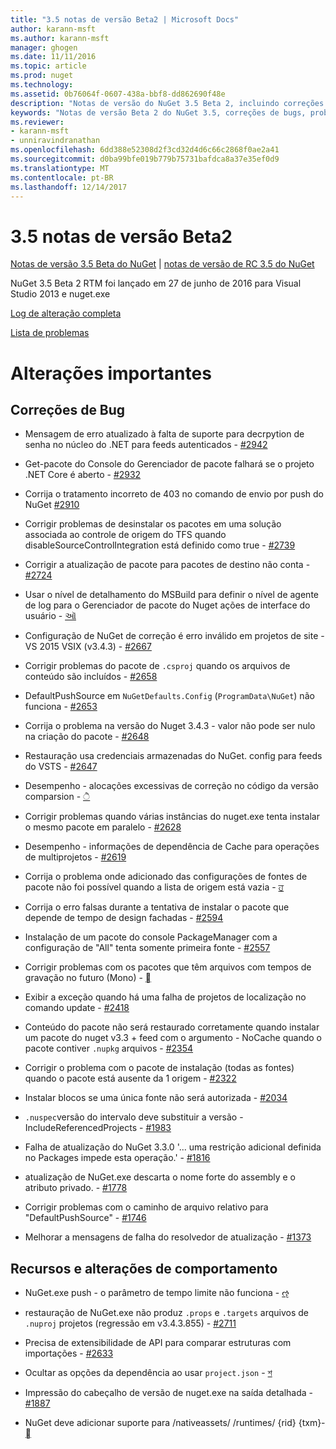 ```yaml
---
title: "3.5 notas de versão Beta2 | Microsoft Docs"
author: karann-msft
ms.author: karann-msft
manager: ghogen
ms.date: 11/11/2016
ms.topic: article
ms.prod: nuget
ms.technology: 
ms.assetid: 0b76064f-0607-438a-bbf8-dd862690f48e
description: "Notas de versão do NuGet 3.5 Beta 2, incluindo correções de bugs, problemas conhecidos, recursos adicionados e DCRs."
keywords: "Notas de versão Beta 2 do NuGet 3.5, correções de bugs, problemas conhecidos, adicionaram recursos, DCRs"
ms.reviewer:
- karann-msft
- unniravindranathan
ms.openlocfilehash: 6dd388e52308d2f3cd32d4d6c66c2868f0ae2a41
ms.sourcegitcommit: d0ba99bfe019b779b75731bafdca8a37e35ef0d9
ms.translationtype: MT
ms.contentlocale: pt-BR
ms.lasthandoff: 12/14/2017
---
```

# <a name="35-beta2-release-notes"></a>3.5 notas de versão Beta2

[Notas de versão 3.5 Beta do NuGet](../release-notes/nuget-3.5-Beta.md) | [notas de versão de RC 3.5 do NuGet](../release-notes/nuget-3.5-RC.md)

NuGet 3.5 Beta 2 RTM foi lançado em 27 de junho de 2016 para Visual Studio 2013 e nuget.exe

[Log de alteração completa](https://github.com/NuGet/NuGet.Client/compare/release-3.5.0-beta...release-3.5.0-beta2)

[Lista de problemas](https://github.com/Nuget/Home/issues?q=is%3Aissue+milestone%3A%223.5+Beta2%22+is%3Aclosed)

# <a name="notable-changes"></a>Alterações importantes

## <a name="bug-fixes"></a>Correções de Bug

* Mensagem de erro atualizado à falta de suporte para decrpytion de senha no núcleo do .NET para feeds autenticados - [#2942](https://github.com/NuGet/Home/issues/2942)

* Get-pacote do Console do Gerenciador de pacote falhará se o projeto .NET Core é aberto - [#2932](https://github.com/NuGet/Home/issues/2932)

* Corrija o tratamento incorreto de 403 no comando de envio por push do NuGet [#2910](https://github.com/NuGet/Home/issues/2910)

* Corrigir problemas de desinstalar os pacotes em uma solução associada ao controle de origem do TFS quando disableSourceControlIntegration está definido como true - [#2739](https://github.com/NuGet/Home/issues/2739)

* Corrigir a atualização de pacote para pacotes de destino não conta - [#2724](https://github.com/NuGet/Home/issues/2724)

* Usar o nível de detalhamento do MSBuild para definir o nível de agente de log para o Gerenciador de pacote do Nuget ações de interface do usuário - [&#2705;](https://github.com/NuGet/Home/issues/2705)

* Configuração de NuGet de correção é erro inválido em projetos de site - VS 2015 VSIX (v3.4.3) - [#2667](https://github.com/NuGet/Home/issues/2667)

* Corrigir problemas do pacote de `.csproj` quando os arquivos de conteúdo são incluídos - [#2658](https://github.com/NuGet/Home/issues/2658)

* DefaultPushSource em `NuGetDefaults.Config` (`ProgramData\NuGet`) não funciona - [#2653](https://github.com/NuGet/Home/issues/2653)

* Corrija o problema na versão do Nuget 3.4.3 - valor não pode ser nulo na criação do pacote - [#2648](https://github.com/NuGet/Home/issues/2648)

* Restauração usa credenciais armazenadas do NuGet. config para feeds do VSTS - [#2647](https://github.com/NuGet/Home/issues/2647)

* Desempenho - alocações excessivas de correção no código da versão comparsion - [&#2632;](https://github.com/NuGet/Home/issues/2632)

* Corrigir problemas quando várias instâncias do nuget.exe tenta instalar o mesmo pacote em paralelo - [#2628](https://github.com/NuGet/Home/issues/2628)

* Desempenho - informações de dependência de Cache para operações de multiprojetos - [#2619](https://github.com/NuGet/Home/issues/2619)

* Corrija o problema onde adicionado das configurações de fontes de pacote não foi possível quando a lista de origem está vazia - [&#2617;](https://github.com/NuGet/Home/issues/2617)

* Corrija o erro falsas durante a tentativa de instalar o pacote que depende de tempo de design fachadas - [#2594](https://github.com/NuGet/Home/issues/2594)

* Instalação de um pacote do console PackageManager com a configuração de "All" tenta somente primeira fonte - [#2557](https://github.com/NuGet/Home/issues/2557)

* Corrigir problemas com os pacotes que têm arquivos com tempos de gravação no futuro (Mono) - [&#2518;](https://github.com/NuGet/Home/issues/2518)

* Exibir a exceção quando há uma falha de projetos de localização no comando update - [#2418](https://github.com/NuGet/Home/issues/2418)

* Conteúdo do pacote não será restaurado corretamente quando instalar um pacote do nuget v3.3 + feed com o argumento - NoCache quando o pacote contiver `.nupkg` arquivos - [#2354](https://github.com/NuGet/Home/issues/2354)

* Corrigir o problema com o pacote de instalação (todas as fontes) quando o pacote está ausente da 1 origem - [#2322](https://github.com/NuGet/Home/issues/2322)

* Instalar blocos se uma única fonte não será autorizada - [#2034](https://github.com/NuGet/Home/issues/2034)

* `.nuspec`versão do intervalo deve substituir a versão - IncludeReferencedProjects - [#1983](https://github.com/NuGet/Home/issues/1983)

* Falha de atualização do NuGet 3.3.0 '... uma restrição adicional definida no Packages impede esta operação.' - [#1816](https://github.com/NuGet/Home/issues/1816)

* atualização de NuGet.exe descarta o nome forte do assembly e o atributo privado. - [#1778](https://github.com/NuGet/Home/issues/1778)

* Corrigir problemas com o caminho de arquivo relativo para "DefaultPushSource" - [#1746](https://github.com/NuGet/Home/issues/1746)

* Melhorar a mensagens de falha do resolvedor de atualização - [#1373](https://github.com/NuGet/Home/issues/1373)

## <a name="features-and-behavior-changes"></a>Recursos e alterações de comportamento

* NuGet.exe push - o parâmetro de tempo limite não funciona - [&#2785;](https://github.com/NuGet/Home/issues/2785)

* restauração de NuGet.exe não produz `.props` e `.targets` arquivos de `.nuproj` projetos (regressão em v3.4.3.855) - [#2711](https://github.com/NuGet/Home/issues/2711)

* Precisa de extensibilidade de API para comparar estruturas com importações - [#2633](https://github.com/NuGet/Home/issues/2633)

* Ocultar as opções da dependência ao usar `project.json`  -  [&#2486;](https://github.com/NuGet/Home/issues/2486)

* Impressão do cabeçalho de versão de nuget.exe na saída detalhada - [#1887](https://github.com/NuGet/Home/issues/1887)

* NuGet deve adicionar suporte para /nativeassets/ /runtimes/ {rid} {txm}- [&#2782;](https://github.com/NuGet/Home/issues/2782)